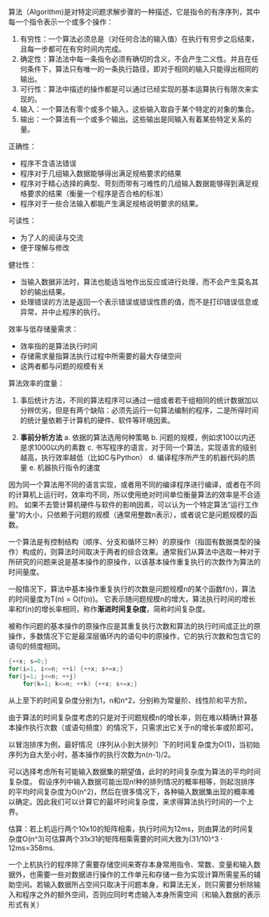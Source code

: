 算法（Algorithm)是对特定问题求解步骤的一种描述，它是指令的有序序列，其中每一个指令表示一个或多个操作：
1. 有穷性：一个算法必须总是（对任何合法的输入值）在执行有穷步之后结束，且每一步都可在有穷时间内完成。
2. 确定性：算法法中每一条指令必须有确切的含义，不会产生二义性。并且在任何条件下，算法只有唯一的一条执行路径，即对于相同的输入只能得出相同的输出。
3. 可行性：算法中描述的操作都是可以通过已经实现的基本运算执行有限次来实现的。
4. 输入：一个算法有零个或多个输入，这些输入取自于某个特定的对象的集合。
5. 输出：一个算法有一个或多个输出。这些输出是同输入有着某些特定关系的量。

正确性：
* 程序不含语法错误
* 程序对于几组输入数据能够得出满足规格要求的结果
* 程序对于精心选择的典型、苛刻而带有刁难性的几组输入数据能够得到满足规格要求的结果（衡量一个程序是否合格的标准）
* 程序对于一些合法输入都能产生满足规格说明要求的结果。

可读性：
* 为了人的阅读与交流
* 便于理解与修改

健壮性：
* 当输入数据非法时，算法也能适当地作出反应或进行处理，而不会产生莫名其妙的输出结果。
* 处理错误的方法是返回一个表示错误或错误性质的值，而不是打印错误信息或异常，并中止程序的执行。

效率与低存储量需求：
* 效率指的是算法执行时间
* 存储需求量指算法执行过程中所需要的最大存储空间
* 这两者都与问题的规模有关

算法效率的度量：
1. 事后统计方法，不同的算法程序可以通过一组或者若干组相同的统计数据加以分辨优劣，但是有两个缺陷：必须先运行一句算法编制的程序，二是所得时间的统计量依赖于计算机的硬件、软件等环境因素。

2. **事前分析方法**
	a. 依据的算法选用何种策略
	b. 问题的规模，例如求100以内还是求1000以内的素数
	c. 书写程序的语言，对于同一个算法，实现语言的级别越高，执行效率越低（比如C与Python）
	d. 编译程序所产生的机器代码的质量
	e. 机器执行指令的速度

因为同一个算法用不同的语言实现，或者用不同的编译程序进行编译，或者在不同的计算机上运行时，效率均不同，所以使用绝对时间单位衡量算法的效率是不合适的。 如果不去管计算机硬件与软件的影响因素，可以认为一个特定算法“运行工作量”的大小，只依赖于问题的规模（通常用整数n表示），或者说它是问题规模的函数。

一个算法是有控制结构（顺序、分支和循环三种）的原操作（指固有数据类型的操作）构成的，则算法时间取决于两者的综合效果。通常我们从算法中选取一种对于所研究的问题来说是基本操作的原操作，以该基本操作重复执行的次数作为算法的时间量度。

一般情况下，算法中基本操作重复执行的次数是问题规模n的某个函数f(n)，算法的时间量度为T(n) = O(f(n))。 它表示随问题规模n的增大，算法执行时间的增长率和f(n)的增长率相同，称作**渐进时间复杂度**，简称时间复杂度。

被称作问题的基本操作的原操作应是其重复执行次数和算法的执行时间成正比的原操作，多数情况下它是最深层循环内的语句中的原操作，它的执行次数和包含它的语句的频度相同。
```c
{++x; s=0;}
for(i=1, i<=n; ++i) {++x; s+=x;}
for(j=1; j<=n; ++j)
	for(k=1; k<=n; ++k) {++x; s+=x;}
```
从上至下的时间复杂度分别为1，n和n^2，分别称为常量阶、线性阶和平方阶。

由于算法的时间复杂度考虑的只是对于问题规模n的增长率，则在难以精确计算基本操作执行次数（或语句频度）的情况下，只需求出它关于n的增长率或阶即可。

以冒泡排序为例，最好情况（序列从小到大排列）下的时间复杂度为O(1)，当初始序列为自大至小时，基本操作的执行次数为n(n-1)/2。

可以选择考虑所有可能输入数据集的期望值，此时的时间复杂度为算法的平均时间复杂度。 假设序列中输入数据可能出现n!种的排列情况的概率相等，则起泡排序的平均时间复杂度为O(n^2)，然后在很多情况下，各种输入数据集出现的概率难以确定。因此我们可以计算它的最坏时间复杂度，来求得算法执行时间的一个上界。

估算：若上机运行两个10x10的矩阵相乘，执行时间为12ms，则由算法的时间复杂度O(n^3)可估算两个31x31的矩阵相乘需要的时间大致为(31/10)^3 · 12ms=358ms.

一个上机执行的程序除了需要存储空间来寄存本身常用指令、常数、变量和输入数据外，也需要一些对数据进行操作的工作单元和存储一些为实现计算所需星系的辅助空间。若输入数据所占空间只取决于问题本身，和算法无关，则只需要分析除输入和程序之外的额外空间，否则应同时考虑输入本身所需空间（和输入数据的表示形式有关）